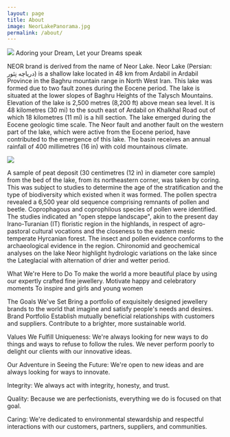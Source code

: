 ```yaml
---
layout: page
title: About
image: NeorLakePanorama.jpg
permalink: /about/
---
```

![]({{site.baseurl}}/img/neor-logo-mp.jpg)
Adoring your Dream, Let your Dreams speak

NEOR brand is derived from the name of Neor Lake.
Neor Lake (Persian: دریاچه نِئور) is a shallow lake located in 48 km from Ardabil in Ardabil Province in the Baghru mountain range in North West Iran. This lake was formed due to two fault zones during the Eocene period.
The lake is situated at the lower slopes of Baghru Heights of the Talysch Mountains. Elevation of the lake is 2,500 metres (8,200 ft) above mean sea level. It is 48 kilometres (30 mi) to the south east of Ardabil on Khalkhal Road out of which 18 kilometres (11 mi) is a hill section. The lake emerged during the Eocene geologic time scale. The Neor fault and another fault on the western part of the lake, which were active from the Eocene period, have contributed to the emergence of this lake. The basin receives an annual rainfall of 400 millimetres (16 in) with cold mountainous climate.

![]({{site.baseurl}}/img/NeorLakePanorama.jpg)

A sample of peat deposit (30 centimetres (12 in) in diameter core sample) from the bed of the lake, from its northeastern corner, was taken by coring. This was subject to studies to determine the age of the stratification and the type of biodiversity which existed when it was formed. The pollen spectra revealed a 6,500 year old sequence comprising remnants of pollen and beetle. Coprophagous and coprophilous species of pollen were identified. The studies indicated an "open steppe landscape", akin to the present day Irano-Turanian (IT) floristic region in the highlands, in respect of agro-pastoral cultural vocations and the closeness to the eastern mesic temperate Hyrcanian forest. The insect and pollen evidence conforms to the archaeological evidence in the region. Chironomid and geochemical analyses on the lake Neor highlight hydrologic variations on the lake since the Lateglacial with alternation of drier and wetter period.



What We're Here to Do
To make the world a more beautiful place by using our expertly crafted fine jewellery.
Motivate happy and celebratory moments
To inspire and girls and young women

The Goals We've Set
Bring a portfolio of exquisitely designed jewellery brands to the world that imagine and satisfy people's needs and desires. Brand Portfolio
Establish mutually beneficial relationships with customers and suppliers.
Contribute to a brighter, more sustainable world.

Values We Fulfill
Uniqueness:
We're always looking for new ways to do things and ways to refuse to follow the rules.
We never perform poorly to delight our clients with our innovative ideas. 

Our Adventure in Seeing the Future:
We're open to new ideas and are always looking for ways to innovate.

Integrity:
We always act with integrity, honesty, and trust.

Quality:
Because we are perfectionists, everything we do is focused on that goal.

Caring:
We're dedicated to environmental stewardship and respectful interactions with our customers, partners, suppliers, and communities. 

